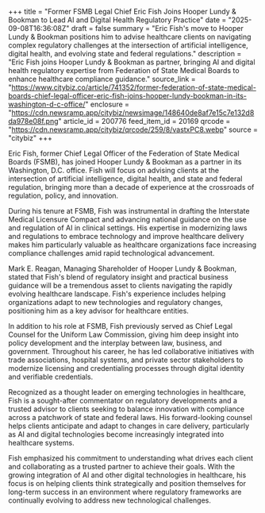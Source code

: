 +++
title = "Former FSMB Legal Chief Eric Fish Joins Hooper Lundy & Bookman to Lead AI and Digital Health Regulatory Practice"
date = "2025-09-08T16:36:08Z"
draft = false
summary = "Eric Fish's move to Hooper Lundy & Bookman positions him to advise healthcare clients on navigating complex regulatory challenges at the intersection of artificial intelligence, digital health, and evolving state and federal regulations."
description = "Eric Fish joins Hooper Lundy & Bookman as partner, bringing AI and digital health regulatory expertise from Federation of State Medical Boards to enhance healthcare compliance guidance."
source_link = "https://www.citybiz.co/article/741352/former-federation-of-state-medical-boards-chief-legal-officer-eric-fish-joins-hooper-lundy-bookman-in-its-washington-d-c-office/"
enclosure = "https://cdn.newsramp.app/citybiz/newsimage/148640de8af7e15c7e132d8da978e08f.png"
article_id = 200776
feed_item_id = 20169
qrcode = "https://cdn.newsramp.app/citybiz/qrcode/259/8/vastxPC8.webp"
source = "citybiz"
+++

<p>Eric Fish, former Chief Legal Officer of the Federation of State Medical Boards (FSMB), has joined Hooper Lundy & Bookman as a partner in its Washington, D.C. office. Fish will focus on advising clients at the intersection of artificial intelligence, digital health, and state and federal regulation, bringing more than a decade of experience at the crossroads of regulation, policy, and innovation.</p><p>During his tenure at FSMB, Fish was instrumental in drafting the Interstate Medical Licensure Compact and advancing national guidance on the use and regulation of AI in clinical settings. His expertise in modernizing laws and regulations to embrace technology and improve healthcare delivery makes him particularly valuable as healthcare organizations face increasing compliance challenges amid rapid technological advancement.</p><p>Mark E. Reagan, Managing Shareholder of Hooper Lundy & Bookman, stated that Fish's blend of regulatory insight and practical business guidance will be a tremendous asset to clients navigating the rapidly evolving healthcare landscape. Fish's experience includes helping organizations adapt to new technologies and regulatory changes, positioning him as a key advisor for healthcare entities.</p><p>In addition to his role at FSMB, Fish previously served as Chief Legal Counsel for the Uniform Law Commission, giving him deep insight into policy development and the interplay between law, business, and government. Throughout his career, he has led collaborative initiatives with trade associations, hospital systems, and private sector stakeholders to modernize licensing and credentialing processes through digital identity and verifiable credentials.</p><p>Recognized as a thought leader on emerging technologies in healthcare, Fish is a sought-after commentator on regulatory developments and a trusted advisor to clients seeking to balance innovation with compliance across a patchwork of state and federal laws. His forward-looking counsel helps clients anticipate and adapt to changes in care delivery, particularly as AI and digital technologies become increasingly integrated into healthcare systems.</p><p>Fish emphasized his commitment to understanding what drives each client and collaborating as a trusted partner to achieve their goals. With the growing integration of AI and other digital technologies in healthcare, his focus is on helping clients think strategically and position themselves for long-term success in an environment where regulatory frameworks are continually evolving to address new technological challenges.</p>